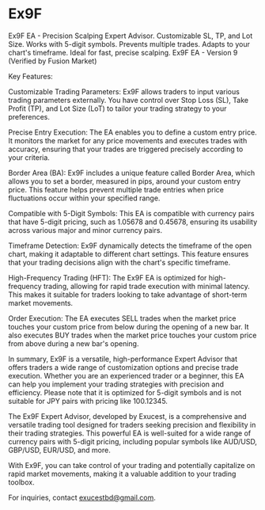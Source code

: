 # Ex9F
Ex9F EA - Precision Scalping Expert Advisor. Customizable SL, TP, and Lot Size. Works with 5-digit symbols. Prevents multiple trades. Adapts to your chart's timeframe. Ideal for fast, precise scalping.
Ex9F EA - Version 9 (Verified by Fusion Market)

Key Features:

Customizable Trading Parameters: Ex9F allows traders to input various trading parameters externally. You have control over Stop Loss (SL), Take Profit (TP), and Lot Size (LoT) to tailor your trading strategy to your preferences.

Precise Entry Execution: The EA enables you to define a custom entry price. It monitors the market for any price movements and executes trades with accuracy, ensuring that your trades are triggered precisely according to your criteria.

Border Area (BA): Ex9F includes a unique feature called Border Area, which allows you to set a border, measured in pips, around your custom entry price. This feature helps prevent multiple trade entries when price fluctuations occur within your specified range.

Compatible with 5-Digit Symbols: This EA is compatible with currency pairs that have 5-digit pricing, such as 1.05678 and 0.45678, ensuring its usability across various major and minor currency pairs.

Timeframe Detection: Ex9F dynamically detects the timeframe of the open chart, making it adaptable to different chart settings. This feature ensures that your trading decisions align with the chart's specific timeframe.

High-Frequency Trading (HFT): The Ex9F EA is optimized for high-frequency trading, allowing for rapid trade execution with minimal latency. This makes it suitable for traders looking to take advantage of short-term market movements.

Order Execution: The EA executes SELL trades when the market price touches your custom price from below during the opening of a new bar. It also executes BUY trades when the market price touches your custom price from above during a new bar's opening.

In summary, Ex9F is a versatile, high-performance Expert Advisor that offers traders a wide range of customization options and precise trade execution. Whether you are an experienced trader or a beginner, this EA can help you implement your trading strategies with precision and efficiency. Please note that it is optimized for 5-digit symbols and is not suitable for JPY pairs with pricing like 100.12345.


The Ex9F Expert Advisor, developed by Exucest, is a comprehensive and versatile trading tool designed for traders seeking precision and flexibility in their trading strategies. This powerful EA is well-suited for a wide range of currency pairs with 5-digit pricing, including popular symbols like AUD/USD, GBP/USD, EUR/USD, and more.

With Ex9F, you can take control of your trading and potentially capitalize on rapid market movements, making it a valuable addition to your trading toolbox.


For inquiries, contact exucestbd@gmail.com.
